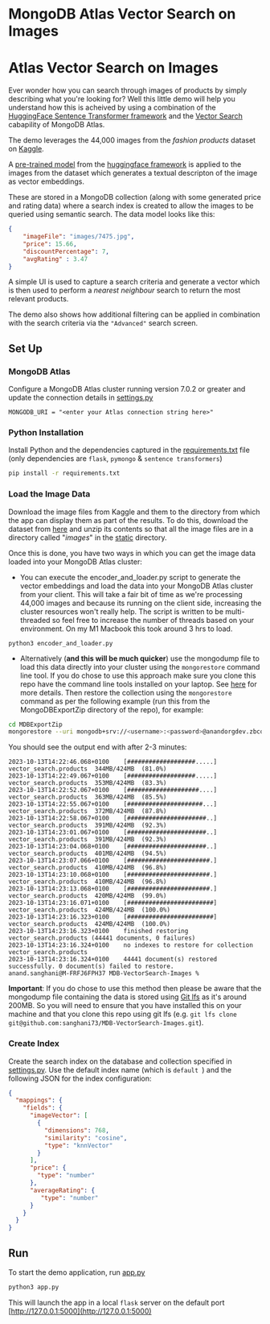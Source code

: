 # MongoDB Atlas Vector Search on Images

# Atlas Vector Search on Images

Ever wonder how you can search through images of products by simply describing what you're looking for? Well this little demo will help you understand how this is acheived by using a combination of the [HuggingFace Sentence Transformer framework](https://huggingface.co/sentence-transformers) and the [Vector Search](https://www.mongodb.com/products/platform/atlas-vector-search) cabapility of MongoDB Atlas.

The demo leverages the 44,000 images from the _fashion products_ dataset on [Kaggle](https://www.kaggle.com/datasets/paramaggarwal/fashion-product-images-small).

A [pre-trained model](https://huggingface.co/sentence-transformers/clip-ViT-L-14) from the [huggingface framework](https://huggingface.co/sentence-transformers) is applied to the images from the dataset which generates a textual descripton of the image as vector embeddings.

These are stored in a MongoDB collection (along with some generated price and rating data) where a search index is created to allow the images to be queried using semantic search. The data model looks like this:
```json
{
    "imageFile": "images/7475.jpg",
    "price": 15.66,
    "discountPercentage": 7,
    "avgRating" : 3.47
}
```

A simple UI is used to capture a search criteria and generate a vector which is then used to perform a _nearest neighbour_ search to return the most relevant products. 

The demo also shows how additional filtering can be applied in combination with the search criteria via the `"Advanced"` search screen.

## Set Up
### MongoDB Atlas
Configure a MongoDB Atlas cluster running version 7.0.2 or greater and update the connection details in [settings.py](settings.py)
```
MONGODB_URI = "<enter your Atlas connection string here>"
```
### Python Installation
Install Python and the dependencies captured in the [requirements.txt](requirements.txt) file (only dependencies are `flask`, `pymongo` & `sentence transformers`)

```bash 
pip install -r requirements.txt
```
### Load the Image Data
Download the image files from Kaggle and them to the directory from which the app can display them as part of the results. To do this, download the dataset from [here](https://www.kaggle.com/datasets/paramaggarwal/fashion-product-images-small/download?datasetVersionNumber=1) and unzip its contents so that all the image files are in a directory called "_images_" in the [static](static) directory. 

Once this is done, you have two ways in which you can get the image data loaded into your MongoDB Atlas cluster:

+ You can execute the encoder_and_loader.py script to generate the vector embeddings and load the data into your MongoDB Atlas cluster from your client. This will take a fair bit of time as we're processing 44,000 images and because its running on the client side, increasing the cluster resources won't really help. The script is written to be multi-threaded so feel free to increase the number of threads based on your environment. On my M1 Macbook this took around 3 hrs to load.
```
python3 encoder_and_loader.py
```
+ Alternatively (__and this will be much quicker__) use the mongodump file to load this data directly into your cluster using the `mongorestore` command line tool. If you do chose to use this approach make sure you clone this repo  have the command line tools installed on your laptop. See [here](https://www.mongodb.com/docs/database-tools/installation/installation/) for more details. Then restore the collection using the `mongorestore` command as per the following example (run this from the MongoDBExportZip directory of the repo), for example:
```sh
cd MDBExportZip
mongorestore --uri mongodb+srv://<username>:<password>@anandorgdev.zbcqwov.mongodb.net --gzip
```
You should see the output end with after 2-3 minutes:
```
2023-10-13T14:22:46.068+0100	[###################.....]  vector_search.products  344MB/424MB  (81.0%)
2023-10-13T14:22:49.067+0100	[###################.....]  vector_search.products  353MB/424MB  (83.3%)
2023-10-13T14:22:52.067+0100	[####################....]  vector_search.products  363MB/424MB  (85.5%)
2023-10-13T14:22:55.067+0100	[#####################...]  vector_search.products  372MB/424MB  (87.8%)
2023-10-13T14:22:58.067+0100	[######################..]  vector_search.products  391MB/424MB  (92.3%)
2023-10-13T14:23:01.067+0100	[######################..]  vector_search.products  391MB/424MB  (92.3%)
2023-10-13T14:23:04.068+0100	[######################..]  vector_search.products  401MB/424MB  (94.5%)
2023-10-13T14:23:07.066+0100	[#######################.]  vector_search.products  410MB/424MB  (96.8%)
2023-10-13T14:23:10.068+0100	[#######################.]  vector_search.products  410MB/424MB  (96.8%)
2023-10-13T14:23:13.068+0100	[#######################.]  vector_search.products  420MB/424MB  (99.0%)
2023-10-13T14:23:16.071+0100	[########################]  vector_search.products  424MB/424MB  (100.0%)
2023-10-13T14:23:16.323+0100	[########################]  vector_search.products  424MB/424MB  (100.0%)
2023-10-13T14:23:16.323+0100	finished restoring vector_search.products (44441 documents, 0 failures)
2023-10-13T14:23:16.324+0100	no indexes to restore for collection vector_search.products
2023-10-13T14:23:16.324+0100	44441 document(s) restored successfully. 0 document(s) failed to restore.
anand.sanghani@M-FRFJ6FPH37 MDB-VectorSearch-Images % 
```
__Important__: If you do chose to use this method then please be aware that the mongodump file containing the data is stored using [Git lfs](https://git-lfs.com/) as it's around 200MB. So you will need to ensure that you have installed this on your machine and that you clone this repo using git lfs (e.g. `git lfs clone git@github.com:sanghani73/MDB-VectorSearch-Images.git`).

### Create Index

Create the search index on the database and collection specified in [settings.py](settings.py). Use the default index name (which is `default `) and the following JSON for the index configuration:

```json
{
  "mappings": {
    "fields": {
      "imageVector": [
        {
          "dimensions": 768,
          "similarity": "cosine",
          "type": "knnVector"
        }
      ],
      "price": {
        "type": "number"
      },
      "averageRating": {
         "type": "number"
      }
    }
  }
}
```


## Run
To start the demo application, run [app.py](app.py)
```python
python3 app.py
```
This will launch the app in a local `flask` server on the default port [http://127.0.0.1:5000](http://127.0.0.1:5000)

